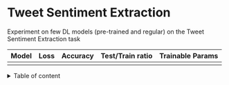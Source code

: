 # Tweet Sentiment Extraction

Experiment on few DL models (pre-trained and regular) on the Tweet Sentiment Extraction task

| Model | Loss | Accuracy | Test/Train ratio | Trainable Params |
| --- | --- | --- | --- | --- |
|  |  |  |  |  |

<details>
<summary>Table of content</summary>

+ Imports
+ Load the data
+ Preprocess
+ 
    + 
</details>
